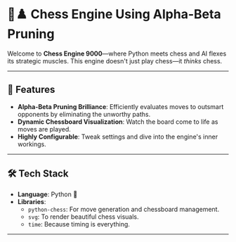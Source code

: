 # 🧠♟️ Chess Engine Using Alpha-Beta Pruning  

Welcome to **Chess Engine 9000**—where Python meets chess and AI flexes its strategic muscles. This engine doesn't just play chess—it *thinks* chess.  

---

## 🚀 Features  
- **Alpha-Beta Pruning Brilliance**: Efficiently evaluates moves to outsmart opponents by eliminating the unworthy paths.  
- **Dynamic Chessboard Visualization**: Watch the board come to life as moves are played.  
- **Highly Configurable**: Tweak settings and dive into the engine's inner workings.  

---

## 🛠️ Tech Stack  
- **Language**: Python 🐍  
- **Libraries**:  
  - `python-chess`: For move generation and chessboard management.  
  - `svg`: To render beautiful chess visuals.  
  - `time`: Because timing is everything.  

---
